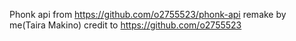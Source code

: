 Phonk api from https://github.com/o2755523/phonk-api remake by me(Taira Makino) credit to https://github.com/o2755523 
